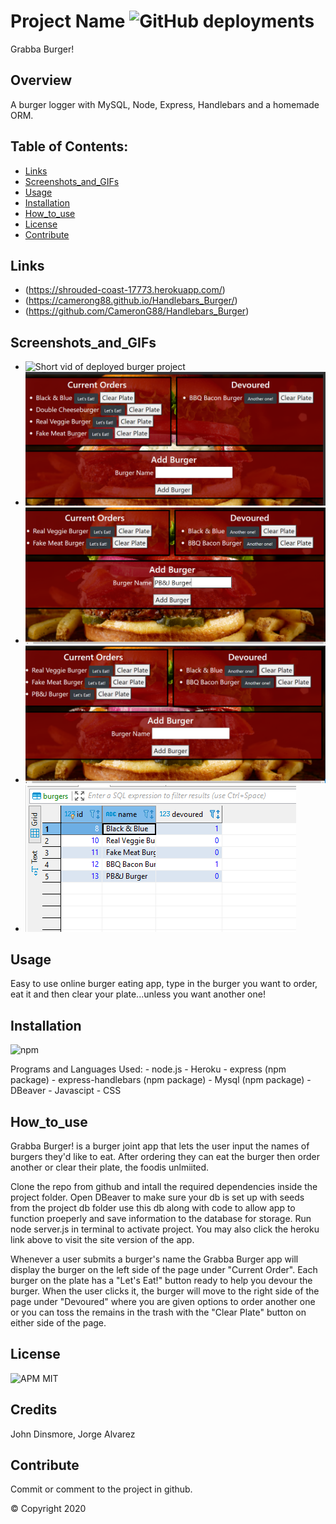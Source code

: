 # Project Name ![GitHub deployments](https://img.shields.io/github/deployments/badges/shields/shields-staging?color=pink) 
  Grabba Burger!

  ## Overview 
  A burger logger with MySQL, Node, Express, Handlebars and a homemade ORM.

 ## Table of Contents:
  - [Links](#Links)
  - [Screenshots_and_GIFs](#Screenshots_and_GIFs)
  - [Usage](#Motivation)
  - [Installation](#Installation)
  - [How_to_use](#How_to_use)
  - [License](#License)
  - [Contribute](#Contribute)

 ## Links
  - (https://shrouded-coast-17773.herokuapp.com/)
  - (https://camerong88.github.io/Handlebars_Burger/)
  - (https://github.com/CameronG88/Handlebars_Burger)

 ## Screenshots_and_GIFs 
  - ![Short vid of deployed burger project](./public/assets/images/GrabbaBurger.gif)
  - ![Screenshot of deployed burger project](./public/assets/images/home-burger.png)  
  - ![Screenshot of typing new burgerinto input](./public/assets/images/new-burger.png)  
  - ![Screenshot of new burger being added](./public/assets/images/burger-added.png)  
  - ![Screenshot of db after burger added](./public/assets/images/burger-db.png)  
  
  ## Usage
  Easy to use online burger eating app, type in the burger you want to order, eat it and then clear your plate...unless you want another one!

  ## Installation 
  ![npm](https://img.shields.io/npm/v/npm?color=pink&style=plastic) 

  Programs and Languages Used: 
    - node.js
    - Heroku
    - express (npm package)
    - express-handlebars (npm package)
    - Mysql (npm package)
    - DBeaver
    - Javascipt
    - CSS

  ## How_to_use
  Grabba Burger! is a burger joint app that lets the user input the names of burgers they'd like to eat. After ordering they can eat the burger then order another or clear their plate, the foodis unlmiited.

  Clone the repo from github and intall the required dependencies inside the project folder. Open DBeaver to make sure your db is set up with seeds from the project db folder use this db along with code to allow app to function proeperly and save information to the database for storage. Run node server.js in terminal to activate project. You may also click the heroku link above to visit the site version of the app.

  Whenever a user submits a burger's name the Grabba Burger app will display the burger on the left side of the page under "Current Order".  Each burger on the plate has a "Let's Eat!" button ready to help you devour the burger. When the user clicks it, the burger will move to the right side of the page under "Devoured" where you are given options to order another one or you can toss the remains in the trash with the "Clear Plate" button on either side of the page. 
 
  ## License 
  ![APM](https://img.shields.io/apm/l/npm?color=pink&style=plastic)
  MIT

  ## Credits
  John Dinsmore, Jorge Alvarez

  ## Contribute
  Commit or comment to the project in github.

  © Copyright 2020